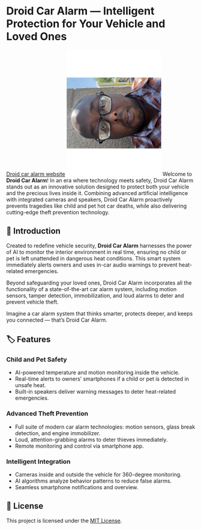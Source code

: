# Droid Car Alarm — Intelligent Protection for Your Vehicle and Loved Ones
<a href="https://droidcaralarm.vercel.app/">Droid car alarm website</a>
<img src="https://github.com/darrinlallen/adflixsocial/blob/main/src/IMG_0991.svg" width="50%" alt="Project Overview">
Welcome to **Droid Car Alarm**! In an era where technology meets safety, Droid Car Alarm stands out as an innovative solution designed to protect both your vehicle and the precious lives inside it. Combining advanced artificial intelligence with integrated cameras and speakers, Droid Car Alarm proactively prevents tragedies like child and pet hot car deaths, while also delivering cutting-edge theft prevention technology.

## 📜 Introduction

Created to redefine vehicle security, **Droid Car Alarm** harnesses the power of AI to monitor the interior environment in real time, ensuring no child or pet is left unattended in dangerous heat conditions. This smart system immediately alerts owners and uses in-car audio warnings to prevent heat-related emergencies.

Beyond safeguarding your loved ones, Droid Car Alarm incorporates all the functionality of a state-of-the-art car alarm system, including motion sensors, tamper detection, immobilization, and loud alarms to deter and prevent vehicle theft.

Imagine a car alarm system that thinks smarter, protects deeper, and keeps you connected — that’s Droid Car Alarm.

## 🏷️ Features

### Child and Pet Safety

- AI-powered temperature and motion monitoring inside the vehicle.
- Real-time alerts to owners’ smartphones if a child or pet is detected in unsafe heat.
- Built-in speakers deliver warning messages to deter heat-related emergencies.

### Advanced Theft Prevention

- Full suite of modern car alarm technologies: motion sensors, glass break detection, and engine immobilizer.
- Loud, attention-grabbing alarms to deter thieves immediately.
- Remote monitoring and control via smartphone app.

### Intelligent Integration

- Cameras inside and outside the vehicle for 360-degree monitoring.
- AI algorithms analyze behavior patterns to reduce false alarms.
- Seamless smartphone notifications and overview.

## 📝 License

This project is licensed under the [MIT License](LICENSE).
